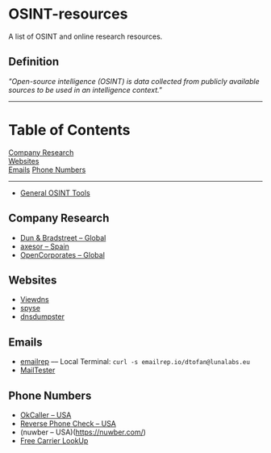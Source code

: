 # OSINT-resources
A list of OSINT and online research resources.

## Definition
_"Open-source intelligence (OSINT) is data collected from publicly available sources to be used in an intelligence context."_

***

# Table of Contents
[Company Research](#company)  
[Websites](#dns)  
[Emails](#email)
[Phone Numbers](#phone) 

***

* [General OSINT Tools](https://www.aware-online.com/en/osint-tools/)


<a name="company"/>

## Company Research

* [Dun & Bradstreet – Global](https://www.dnb.com/business-directory.html)
* [axesor – Spain](https://www.axesor.es/)
* [OpenCorporates – Global](https://opencorporates.com/)


<a name="dns"/>

## Websites

* [Viewdns](https://viewdns.info/)
* [spyse](https://spyse.com/tools)
* [dnsdumpster](https://dnsdumpster.com/)


<a name="email"/>

## Emails

* [emailrep](https://emailrep.io/) –– Local Terminal: ```curl -s emailrep.io/dtofan@lunalabs.eu```
* [MailTester](https://mailtester.com/testmail.php)


<a name="phone"/>

## Phone Numbers

* [OkCaller – USA](https://www.okcaller.com/)
* [Reverse Phone Check – USA](https://www.reversephonecheck.com/)
* (nuwber – USA)(https://nuwber.com/)
* [Free Carrier LookUp](https://freecarrierlookup.com/)


